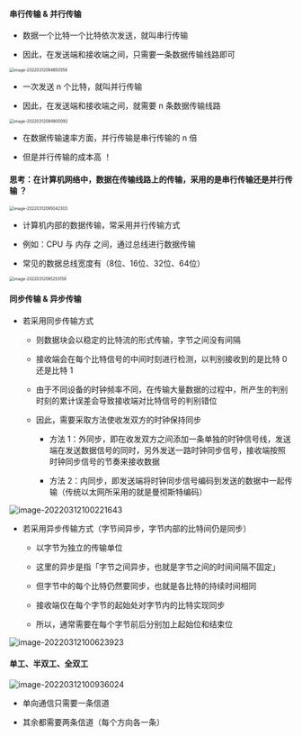 #### 串行传输 & 并行传输

- 数据一个比特一个比特依次发送，就叫串行传输

- 因此，在发送端和接收端之间，只需要一条数据传输线路即可

<img src="https://aliyun-oss-lpj.oss-cn-qingdao.aliyuncs.com/images/by-picgo/image-20220312094650558.png" alt="image-20220312094650558" style="zoom:50%;" />

- 一次发送 n 个比特，就叫并行传输

- 因此，在发送端和接收端之间，就需要 n 条数据传输线路

<img src="https://aliyun-oss-lpj.oss-cn-qingdao.aliyuncs.com/images/by-picgo/image-20220312094800092.png" alt="image-20220312094800092" style="zoom:50%;" />

- 在数据传输速率方面，并行传输是串行传输的 n 倍

- 但是并行传输的成本高 ！

#### 思考：在计算机网络中，数据在传输线路上的传输，采用的是串行传输还是并行传输 ？

<img src="https://aliyun-oss-lpj.oss-cn-qingdao.aliyuncs.com/images/by-picgo/image-20220312095042303.png" alt="image-20220312095042303" style="zoom:50%;" />

- 计算机内部的数据传输，常采用并行传输方式

- 例如：CPU 与 内存 之间，通过总线进行数据传输

- 常见的数据总线宽度有（8位、16位、32位、64位）

<img src="https://aliyun-oss-lpj.oss-cn-qingdao.aliyuncs.com/images/by-picgo/image-20220312095253159.png" alt="image-20220312095253159" style="zoom:50%;" />

#### 同步传输 & 异步传输

- 若采用同步传输方式

	- 则数据块会以稳定的比特流的形式传输，字节之间没有间隔

	- 接收端会在每个比特信号的中间时刻进行检测，以判别接收到的是比特 0 还是比特 1

	- 由于不同设备的时钟频率不同，在传输大量数据的过程中，所产生的判别时刻的累计误差会导致接收端对比特信号的判别错位

	- 因此，需要采取方法使收发双方的时钟保持同步

		- 方法 1：外同步，即在收发双方之间添加一条单独的时钟信号线，发送端在发送数据信号的同时，另外发送一路时钟同步信号，接收端按照时钟同步信号的节奏来接收数据

		- 方法 2：内同步，即发送端将时钟同步信号编码到发送的数据中一起传输（传统以太网所采用的就是曼彻斯特编码）

![image-20220312100221643](https://aliyun-oss-lpj.oss-cn-qingdao.aliyuncs.com/images/by-picgo/image-20220312100221643.png)

- 若采用异步传输方式（字节间异步，字节内部的比特间仍是同步）

	- 以字节为独立的传输单位

	- 这里的异步是指「字节之间异步，也就是字节之间的时间间隔不固定」

	- 但字节中的每个比特仍然要同步，也就是各比特的持续时间相同

	- 接收端仅在每个字节的起始处对字节内的比特实现同步

	- 所以，通常需要在每个字节前后分别加上起始位和结束位

![image-20220312100623923](https://aliyun-oss-lpj.oss-cn-qingdao.aliyuncs.com/images/by-picgo/image-20220312100623923.png)

#### 单工、半双工、全双工

![image-20220312100936024](https://aliyun-oss-lpj.oss-cn-qingdao.aliyuncs.com/images/by-picgo/image-20220312100936024.png)

- 单向通信只需要一条信道

- 其余都需要两条信道（每个方向各一条）
